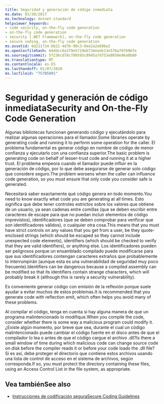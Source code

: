 ```yaml
---
title: Seguridad y generación de código inmediata
ms.date: 03/30/2017
ms.technology: dotnet-standard
helpviewer_keywords:
- code security, on-the-fly code generation
- on-the-fly code generation
- security [.NET Framework], on-the-fly code generation
- secure coding, on-the-fly code generation
ms.assetid: 6d221724-bb21-4d76-90c3-0ee2a2e69be2
ms.openlocfilehash: 64ddcc6a379e5719eb734eede13e576a707696fe
ms.sourcegitcommit: 5f236cd78cf09593c8945a7d753e0850e96a0b80
ms.translationtype: MT
ms.contentlocale: es-ES
ms.lasthandoff: 01/07/2020
ms.locfileid: "75705891"
---
```

# <a name="security-and-on-the-fly-code-generation"></a><span data-ttu-id="25f70-102">Seguridad y generación de código inmediata</span><span class="sxs-lookup"><span data-stu-id="25f70-102">Security and On-the-Fly Code Generation</span></span>
<span data-ttu-id="25f70-103">Algunas bibliotecas funcionan generando código y ejecutándolo para realizar algunas operaciones para el llamador.</span><span class="sxs-lookup"><span data-stu-id="25f70-103">Some libraries operate by generating code and running it to perform some operation for the caller.</span></span> <span data-ttu-id="25f70-104">El problema fundamental es generar código en nombre de código de menor confianza y ejecutarlo con una confianza superior.</span><span class="sxs-lookup"><span data-stu-id="25f70-104">The basic problem is generating code on behalf of lesser-trust code and running it at a higher trust.</span></span> <span data-ttu-id="25f70-105">El problema empeora cuando el llamador puede influir en la generación de código, por lo que debe asegurarse de generar solo código que considere seguro.</span><span class="sxs-lookup"><span data-stu-id="25f70-105">The problem worsens when the caller can influence code generation, so you must ensure that only code you consider safe is generated.</span></span>  
  
 <span data-ttu-id="25f70-106">Necesitará saber exactamente qué código genera en todo momento.</span><span class="sxs-lookup"><span data-stu-id="25f70-106">You need to know exactly what code you are generating at all times.</span></span> <span data-ttu-id="25f70-107">Esto significa que debe tener controles estrictos sobre los valores que obtiene de un usuario, ya sean cadenas entre comillas (que se deben escribir entre caracteres de escape para que no puedan incluir elementos de código imprevistos), identificadores (que se deben comprobar para verificar que son identificadores válidos), o cualquier otra cosa.</span><span class="sxs-lookup"><span data-stu-id="25f70-107">This means that you must have strict controls on any values that you get from a user, be they quote-enclosed strings (which should be escaped so they cannot include unexpected code elements), identifiers (which should be checked to verify that they are valid identifiers), or anything else.</span></span> <span data-ttu-id="25f70-108">Los identificadores pueden ser peligrosos porque un ensamblado compilado puede modificarse para que sus identificadores contengan caracteres extraños que probablemente lo interrumpirán (aunque esta es una vulnerabilidad de seguridad muy poco frecuente).</span><span class="sxs-lookup"><span data-stu-id="25f70-108">Identifiers can be dangerous because a compiled assembly can be modified so that its identifiers contain strange characters, which will probably break it (although this is rarely a security vulnerability).</span></span>  
  
 <span data-ttu-id="25f70-109">Es conveniente generar código con emisión de la reflexión porque suele ayudar a evitar muchos de estos problemas.</span><span class="sxs-lookup"><span data-stu-id="25f70-109">It is recommended that you generate code with reflection emit, which often helps you avoid many of these problems.</span></span>  
  
 <span data-ttu-id="25f70-110">Al compilar el código, tenga en cuenta si hay alguna manera de que un programa malintencionado lo modifique.</span><span class="sxs-lookup"><span data-stu-id="25f70-110">When you compile the code, consider whether there is some way a malicious program could modify it.</span></span> <span data-ttu-id="25f70-111">¿Existe algún momento, por breve que sea, durante el cual un código malintencionado puede cambiar el código fuente en el disco antes de que el compilador lo lea o antes de que el código cargue el archivo .dll?</span><span class="sxs-lookup"><span data-stu-id="25f70-111">Is there a small window of time during which malicious code can change source code on disk before the compiler reads it or before your code loads the .dll file?</span></span> <span data-ttu-id="25f70-112">Si es así, debe proteger el directorio que contiene estos archivos usando una lista de control de acceso en el sistema de archivos, según corresponda.</span><span class="sxs-lookup"><span data-stu-id="25f70-112">If so, you must protect the directory containing these files, using an Access Control List in the file system, as appropriate.</span></span>  
  
## <a name="see-also"></a><span data-ttu-id="25f70-113">Vea también</span><span class="sxs-lookup"><span data-stu-id="25f70-113">See also</span></span>

- [<span data-ttu-id="25f70-114">Instrucciones de codificación segura</span><span class="sxs-lookup"><span data-stu-id="25f70-114">Secure Coding Guidelines</span></span>](../../../docs/standard/security/secure-coding-guidelines.md)
